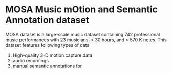 # MOSA Music mOtion and Semantic Annotation dataset

MOSA dataset is a large-scale music dataset containing 742 professional music performances with 23 musicians, > 30 hours, and > 570 K notes. This dataset features following types of data
1) High-quality 3-D motion capture data
2) audio recordings
3) manual semantic annotations for 
